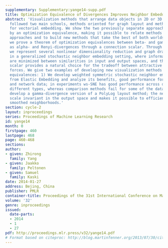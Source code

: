 ```yaml
---
supplementary: Supplementary:yange14-supp.pdf
title: Optimization Equivalence of Divergences Improves Neighbor Embedding
abstract: 'Visualization methods that arrange data objects in 2D or 3D layouts have
  followed two main schools, methods oriented for graph layout and methods oriented
  for vectorial embedding. We show the two previously separate approaches are tied
  by an optimization equivalence, making it possible to relate methods from the two
  approaches and to build new methods that take the best of both worlds.  In detail,
  we prove a theorem of optimization equivalences between beta- and gamma-, as well
  as alpha- and Renyi-divergences through a connection scalar. Through the equivalences
  we represent several nonlinear dimensionality reduction and graph drawing methods
  in a generalized stochastic neighbor embedding setting, where information divergences
  are minimized between similarities in input and output spaces, and the optimal connection
  scalar provides a natural choice for the tradeoff between attractive and repulsive
  forces. We give two examples of developing new visualization methods through the
  equivalences: 1) We develop weighted symmetric stochastic neighbor embedding (ws-SNE)
  from Elastic Embedding and analyze its benefits, good performance for both vectorial
  and network data; in experiments ws-SNE has good performance across data sets of
  different types, whereas comparison methods fail for some of the data sets; 2) we
  develop a gamma-divergence version of a PolyLog layout method; the new method is
  scale invariant in the output space and makes it possible to efficiently use large-scale
  smoothed neighborhoods.'
section: cycle-2
layout: inproceedings
series: Proceedings of Machine Learning Research
id: yange14
month: 0
firstpage: 460
lastpage: 468
page: 460-468
sections: 
author:
- given: Zhirong
  family: Yang
- given: Jaakko
  family: Peltonen
- given: Samuel
  family: Kaski
date: 2014-01-27
address: Bejing, China
publisher: PMLR
container-title: Proceedings of the 31st International Conference on Machine Learning
volume: '32'
genre: inproceedings
issued:
  date-parts:
  - 2014
  - 1
  - 27
pdf: http://proceedings.mlr.press/v32/yange14.pdf
# Format based on citeproc: http://blog.martinfenner.org/2013/07/30/citeproc-yaml-for-bibliographies/
---
```

